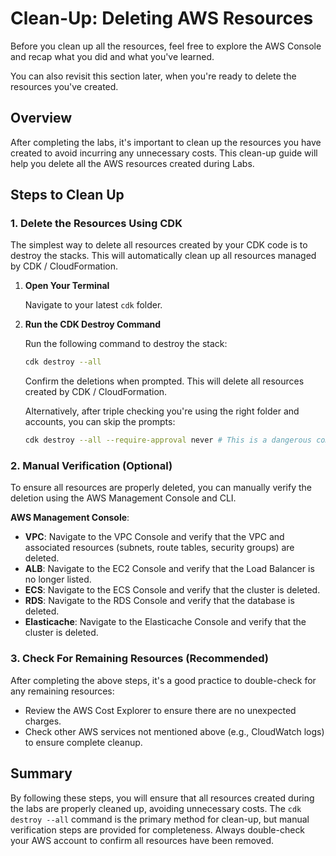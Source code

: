 # Clean-Up: Deleting AWS Resources

Before you clean up all the resources, feel free to explore the AWS Console and recap what you did and what you've learned.

You can also revisit this section later, when you're ready to delete the resources you've created.


## Overview

After completing the labs, it's important to clean up the resources you have created to avoid incurring any unnecessary costs. This clean-up guide will help you delete all the AWS resources created during Labs.


## Steps to Clean Up


### 1. Delete the Resources Using CDK

The simplest way to delete all resources created by your CDK code is to destroy the stacks. This will automatically clean up all resources managed by CDK / CloudFormation.

1. **Open Your Terminal**

   Navigate to your latest `cdk` folder.

2. **Run the CDK Destroy Command**

   Run the following command to destroy the stack:

   ```sh
   cdk destroy --all
   ```

   Confirm the deletions when prompted. This will delete all resources created by CDK / CloudFormation.

   Alternatively, after triple checking you're using the right folder and accounts, you can skip the prompts:
   
   ```sh
   cdk destroy --all --require-approval never # This is a dangerous command. Don't use this in production.
   ```


### 2. Manual Verification (Optional)

To ensure all resources are properly deleted, you can manually verify the deletion using the AWS Management Console and CLI.

**AWS Management Console**:

- **VPC**: Navigate to the VPC Console and verify that the VPC and associated resources (subnets, route tables, security groups) are deleted.
- **ALB**: Navigate to the EC2 Console and verify that the Load Balancer is no longer listed.
- **ECS**: Navigate to the ECS Console and verify that the cluster is deleted.
- **RDS**: Navigate to the RDS Console and verify that the database is deleted.
- **Elasticache**: Navigate to the Elasticache Console and verify that the cluster is deleted.


### 3. Check For Remaining Resources (Recommended)

After completing the above steps, it's a good practice to double-check for any remaining resources:

- Review the AWS Cost Explorer to ensure there are no unexpected charges.
- Check other AWS services not mentioned above (e.g., CloudWatch logs) to ensure complete cleanup.


## Summary

By following these steps, you will ensure that all resources created during the labs are properly cleaned up, avoiding unnecessary costs. The `cdk destroy --all` command is the primary method for clean-up, but manual verification steps are provided for completeness. Always double-check your AWS account to confirm all resources have been removed.
